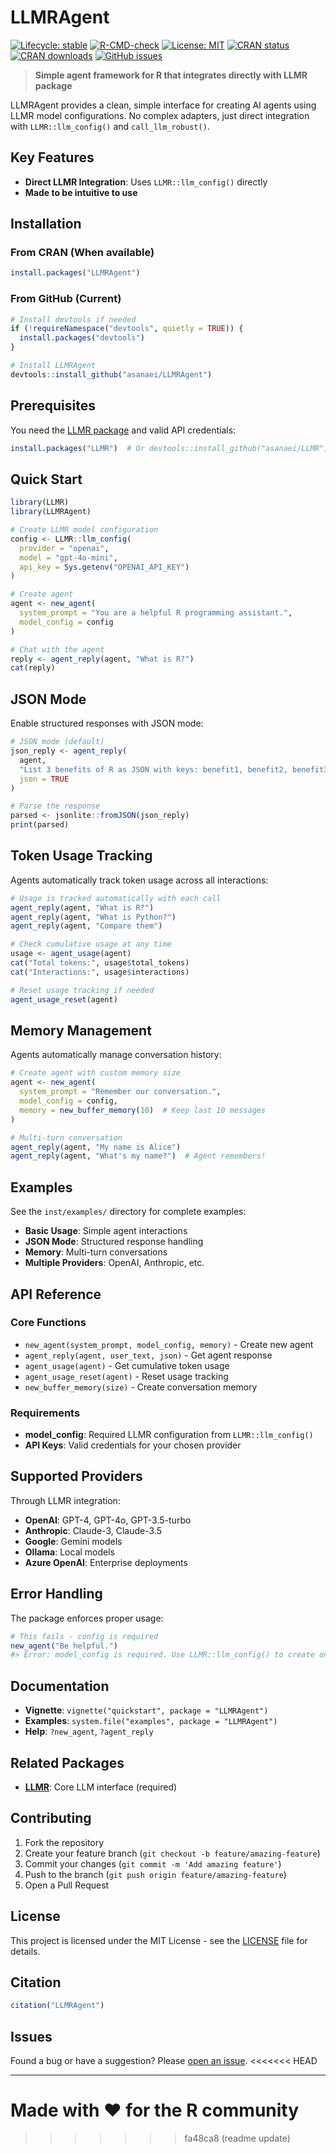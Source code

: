 # LLMRAgent

<!-- badges: start -->
[![Lifecycle: stable](https://img.shields.io/badge/lifecycle-stable-brightgreen.svg)](https://lifecycle.r-lib.org/articles/stages.html#stable)
[![R-CMD-check](https://github.com/asanaei/LLMRAgent/workflows/R-CMD-check/badge.svg)](https://github.com/asanaei/LLMRAgent/actions)
[![License: MIT](https://img.shields.io/badge/License-MIT-yellow.svg)](https://opensource.org/licenses/MIT)
[![CRAN status](https://www.r-pkg.org/badges/version/LLMRAgent)](https://CRAN.R-project.org/package=LLMRAgent)
[![CRAN downloads](https://cranlogs.r-pkg.org/badges/grand-total/LLMRAgent)](https://CRAN.R-project.org/package=LLMRAgent)
[![GitHub issues](https://img.shields.io/github/issues/asanaei/LLMRAgent)](https://github.com/asanaei/LLMRAgent/issues)
<!-- badges: end -->

> **Simple agent framework for R that integrates directly with LLMR package**

LLMRAgent provides a clean, simple interface for creating AI agents using LLMR model configurations. No complex adapters, just direct integration with `LLMR::llm_config()` and `call_llm_robust()`.

## Key Features

- **Direct LLMR Integration**: Uses `LLMR::llm_config()` directly 
- **Made to be intuitive to use**

## Installation

### From CRAN (When available)

```r
install.packages("LLMRAgent")
```

### From GitHub (Current)

```r
# Install devtools if needed
if (!requireNamespace("devtools", quietly = TRUE)) {
  install.packages("devtools")
}

# Install LLMRAgent
devtools::install_github("asanaei/LLMRAgent")
```

## Prerequisites

You need the [LLMR package](https://github.com/asanaei/LLMR) and valid API credentials:

```r
install.packages("LLMR")  # Or devtools::install_github("asanaei/LLMR")
```

## Quick Start

```r
library(LLMR)
library(LLMRAgent)

# Create LLMR model configuration
config <- LLMR::llm_config(
  provider = "openai",
  model = "gpt-4o-mini",
  api_key = Sys.getenv("OPENAI_API_KEY")
)

# Create agent
agent <- new_agent(
  system_prompt = "You are a helpful R programming assistant.",
  model_config = config
)

# Chat with the agent
reply <- agent_reply(agent, "What is R?")
cat(reply)
```

## JSON Mode

Enable structured responses with JSON mode:

```r
# JSON mode (default)
json_reply <- agent_reply(
  agent, 
  "List 3 benefits of R as JSON with keys: benefit1, benefit2, benefit3",
  json = TRUE
)

# Parse the response
parsed <- jsonlite::fromJSON(json_reply)
print(parsed)
```

## Token Usage Tracking

Agents automatically track token usage across all interactions:

```r
# Usage is tracked automatically with each call
agent_reply(agent, "What is R?")
agent_reply(agent, "What is Python?") 
agent_reply(agent, "Compare them")

# Check cumulative usage at any time
usage <- agent_usage(agent)
cat("Total tokens:", usage$total_tokens)
cat("Interactions:", usage$interactions)

# Reset usage tracking if needed
agent_usage_reset(agent)
```

## Memory Management

Agents automatically manage conversation history:

```r
# Create agent with custom memory size
agent <- new_agent(
  system_prompt = "Remember our conversation.",
  model_config = config,
  memory = new_buffer_memory(10)  # Keep last 10 messages
)

# Multi-turn conversation
agent_reply(agent, "My name is Alice")
agent_reply(agent, "What's my name?")  # Agent remembers!
```

## Examples

See the `inst/examples/` directory for complete examples:

- **Basic Usage**: Simple agent interactions
- **JSON Mode**: Structured response handling  
- **Memory**: Multi-turn conversations
- **Multiple Providers**: OpenAI, Anthropic, etc.

## API Reference

### Core Functions

- `new_agent(system_prompt, model_config, memory)` - Create new agent
- `agent_reply(agent, user_text, json)` - Get agent response
- `agent_usage(agent)` - Get cumulative token usage
- `agent_usage_reset(agent)` - Reset usage tracking
- `new_buffer_memory(size)` - Create conversation memory

### Requirements

- **model_config**: Required LLMR configuration from `LLMR::llm_config()`
- **API Keys**: Valid credentials for your chosen provider

## Supported Providers

Through LLMR integration:

- **OpenAI**: GPT-4, GPT-4o, GPT-3.5-turbo
- **Anthropic**: Claude-3, Claude-3.5
- **Google**: Gemini models
- **Ollama**: Local models
- **Azure OpenAI**: Enterprise deployments

## Error Handling

The package enforces proper usage:

```r
# This fails - config is required
new_agent("Be helpful.")
#> Error: model_config is required. Use LLMR::llm_config() to create one.
```

## Documentation

- **Vignette**: `vignette("quickstart", package = "LLMRAgent")`
- **Examples**: `system.file("examples", package = "LLMRAgent")`
- **Help**: `?new_agent`, `?agent_reply`

## Related Packages

- **[LLMR](https://github.com/asanaei/LLMR)**: Core LLM interface (required)

## Contributing

1. Fork the repository
2. Create your feature branch (`git checkout -b feature/amazing-feature`)
3. Commit your changes (`git commit -m 'Add amazing feature'`)
4. Push to the branch (`git push origin feature/amazing-feature`)
5. Open a Pull Request

## License

This project is licensed under the MIT License - see the [LICENSE](LICENSE) file for details.

## Citation

```r
citation("LLMRAgent")
```

## Issues

Found a bug or have a suggestion? Please [open an issue](https://github.com/asanaei/LLMRAgent/issues).
<<<<<<< HEAD

---

**Made with ❤️ for the R community**
=======
>>>>>>> fa48ca8 (readme update)
